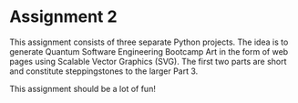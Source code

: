 # Assignment 2


This assignment consists of three separate Python projects. 
The idea is to generate Quantum Software Engineering Bootcamp
Art in the form of web pages using Scalable Vector Graphics
(SVG). The first two parts are short and constitute 
steppingstones to the larger Part 3.

This assignment should be a lot of fun!
